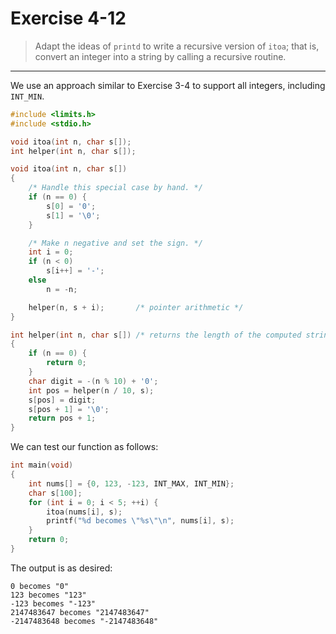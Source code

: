 # Exercise 4-12

> Adapt the ideas of `printd` to write a recursive version of `itoa`;
> that is, convert an integer into a string by calling a recursive routine.

---

We use an approach similar to Exercise 3-4 to support all integers, including `INT_MIN`.
```c
#include <limits.h>
#include <stdio.h>

void itoa(int n, char s[]);
int helper(int n, char s[]);

void itoa(int n, char s[])
{
	/* Handle this special case by hand. */
	if (n == 0) {
		s[0] = '0';
		s[1] = '\0';
	}

	/* Make n negative and set the sign. */
	int i = 0;
	if (n < 0)
		s[i++] = '-';
	else
		n = -n;

	helper(n, s + i);       /* pointer arithmetic */
}

int helper(int n, char s[]) /* returns the length of the computed string. */
{
	if (n == 0) {
		return 0;
	}
	char digit = -(n % 10) + '0';
	int pos = helper(n / 10, s);
	s[pos] = digit;
	s[pos + 1] = '\0';
	return pos + 1;
}
```

We can test our function as follows:
```c
int main(void)
{
	int nums[] = {0, 123, -123, INT_MAX, INT_MIN};
	char s[100];
	for (int i = 0; i < 5; ++i) {
		itoa(nums[i], s);
		printf("%d becomes \"%s\"\n", nums[i], s);
	}
	return 0;
}
```
The output is as desired:
```text
0 becomes "0"
123 becomes "123"
-123 becomes "-123"
2147483647 becomes "2147483647"
-2147483648 becomes "-2147483648"
```
